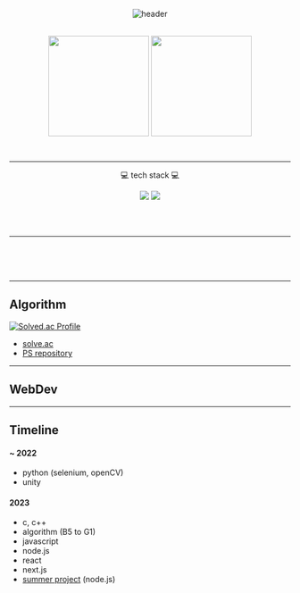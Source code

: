 
<div align="center">

  ![header](https://capsule-render.vercel.app/api?type=waving&color=gradient&height=250&section=header&text=rim&fontSize=50&fontAlign=10)
  <br>
  <br>

  <a href="https://github.com/taerim0"><img align="center" style="height:180px" src="https://github-readme-stats.vercel.app/api?username=taerim0&show_icons=true&include_all_commits=true&theme=onedark&hide_border=false"/></a>
  <a href="https://github.com/taerim0"><img align="center" style="height:180px" src="https://github-readme-stats.vercel.app/api/top-langs/?username=taerim0&layout=compact&theme=onedark&hide_border=false" /></a> 

  <br>
</div>

-------

<div align="center">
  
  💻 tech stack 💻

  <a><img src="https://img.shields.io/badge/c-%2300599C.svg?style=for-the-badge&logo=c&logoColor=white"/></a>
  <a><img src="https://img.shields.io/badge/c++-%2300599C.svg?style=for-the-badge&logo=c%2B%2B&logoColor=white"/></a>
  
  <br>
</div>
<br>

---------

<br>
<br>
<br>

---------

## Algorithm

<div align="center">
  
  <div align="left">
  
  [![Solved.ac Profile](http://mazassumnida.wtf/api/generate_badge?boj=taerim0)](https://solved.ac/taerim0)

  </div>

</div>
  


- [solve.ac](https://solved.ac/profile/taerim0)
- [PS repository](https://github.com/taerim0/baekjoon)



---------
## WebDev

---------
## Timeline

#### ~ 2022
- python (selenium, openCV)
- unity

#### 2023
- c, c++
- algorithm (B5 to G1)
- javascript
- node.js
- react
- next.js
- [summer project](https://sites.google.com/ajou.ac.kr/mks/%ED%99%88/2023%EB%85%84-%ED%95%98%EA%B3%84-%EB%AA%A8%EA%B0%81%EC%86%8C/9-%EC%9E%A5%EB%A0%A4-%EB%B8%94%EB%A3%A8%EB%B2%A0%EB%A6%AC%EC%8A%A4%EB%AC%B4%EB%94%94?authuser=0) (node.js)
